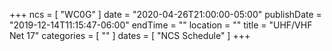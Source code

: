 +++
ncs = [ "WC0G" ]
date = "2020-04-26T21:00:00-05:00"
publishDate = "2019-12-14T11:15:47-06:00"
endTime = ""
location = ""
title = "UHF/VHF Net 17"
categories = [ "" ]
dates = [ "NCS Schedule" ]
+++
